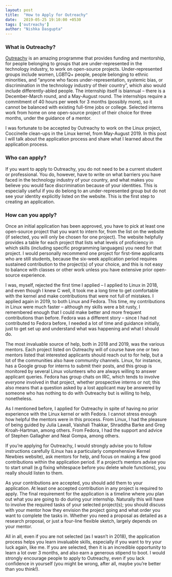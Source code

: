 ```yaml
---
layout: post
title:  "How to Apply for Outreachy"
date:   2019-05-25 19:10:00 +0530
tags: ['outreachy']
author: "Nishka Dasgupta"
---
```

### What is Outreachy?

[Outreachy](https://www.outreachy.org) is an amazing programme that provides funding and mentorship, for people belonging to groups that are under-represented in the technology industry, to work on open-source projects. Under-represented groups include women, LGBTQ+ people, people belonging to ethnic minorities, and “anyone who faces under-representation, systemic bias, or discrimination in the technology industry of their country”, which also would include differently-abled people. The internship itself is biannual – there is a December-March round, and a May-August round. The internships require a commitment of 40 hours per week for 3 months (possibly more), so it cannot be balanced with existing full-time jobs or college. Selected interns work from home on one open-source project of their choice for three months, under the guidance of a mentor. 

I was fortunate to be accepted by Outreachy to work on the Linux project, Coccinelle clean-ups in the Linux kernel, from May-August 2019. In this post I will talk about the application process and share what I learned about the application process.

### Who can apply?

If you want to apply to Outreachy, you do not need to be a current student or professional. You do, however, have to write on what barriers you have faced in the technology industry of your country, and what makes you believe you would face discrimination because of your identities. This is especially useful if you do belong to an under-represented group but do not see your identity explicitly listed on the website. This is the first step to creating an application.

### How can you apply?

Once an initial application has been approved, you have to pick at least one open-source project that you want to intern for, from the list on the website (if selected, you will only be chosen for one project). The website helpfully provides a table for each project that lists what levels of proficiency in which skills (including specific programming languages) you need for that project. I would personally recommend one project for first-time applicants who are still students, because the six-week application period requires sustained contribution to the project(s) of your choice, and this is not easy to balance with classes or other work unless you have extensive prior open-source experience. 

I was, myself, rejected the first time I applied – I applied to Linux in 2018, and even though I knew C well, it took me a long time to get comfortable with the kernel and make contributions that were not full of mistakes. I applied again in 2019, to both Linux and Fedora. This time, my contributions in Linux were much faster – although my skills were a bit rusty, I remembered enough that I could make better and more frequent contributions than before. Fedora was a different story – since I had not contributed to Fedora before, I needed a lot of time and guidance initially, just to get set up and understand what was happening and what I should do. 

The most invaluable source of help, both in 2018 and 2019, was the various mentors. Each project listed on Outreachy will of course have one or two mentors listed that interested applicants should reach out to for help, but a lot of the communities also have community channels. Linux, for instance, has a Google group for interns to submit their posts, and this group is monitored by several Linux volunteers who are always willing to answer applicant queries. Fedora has group chats on IRC, which tends to involve _everyone_ involved in that project, whether prospective interns or not; this also means that a question asked by a lost applicant may be answered by someone who has nothing to do with Outreachy but is willing to help, nonetheless. 

As I mentioned before, I applied for Outreachy in spite of having no prior experience with the Linux kernel or with Fedora. I cannot stress enough how helpful the mentors were in this process. From Linux, I had the pleasure of being guided by Julia Lawall, Vaishali Thakkar, Shraddha Barke and Greg Kroah-Hartman, among others. From Fedora, I had the support and advice of Stephen Gallagher and Neal Gompa, among others. 

If you’re applying for Outreachy, I would strongly advise you to follow instructions carefully (Linux has a particularly comprehensive Kernel Newbies website), ask mentors for help, and focus on making a few good contributions within the application period. If a project’s mentors advise you to start small (e.g fixing whitespace before you delete whole functions), you really should listen to them. 

As your contributions are accepted, you should add them to your application. At least one accepted contribution in any project is required to apply. The final requirement for the application is a timeline where _you_ plan out what you are going to do during your internship. Naturally this will have to involve the required tasks of your selected project(s); you should discuss with your mentor how they envision the project going and what order you want to complete the tasks in. Whether you need a proposal as detailed as a research proposal, or just a four-line flexible sketch, largely depends on your mentor. 

All in all, even if you are not selected (as I wasn’t in 2018), the application process helps you learn invaluable skills, especially if you want to try your luck again, like me. If you are selected, then it is an incredible opportunity to learn a lot over 3 months, and also earn a generous stipend to boot. I would strongly encourage people to apply to Outreachy, even if you lack confidence in yourself (you might be wrong, after all, maybe you’re better than you think!). 
